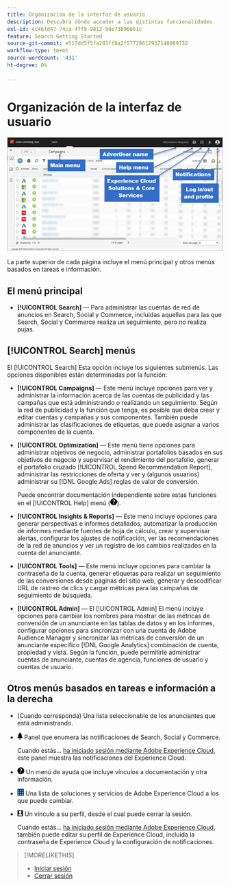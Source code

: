 ```yaml
---
title: Organización de la interfaz de usuario
description: Descubra dónde acceder a las distintas funcionalidades.
exl-id: 4c46fd47-74ca-4ff9-9812-9de73b96061c
feature: Search Getting Started
source-git-commit: e517dd5f5fa283ff8a2f57728612937148889732
workflow-type: tm+mt
source-wordcount: '431'
ht-degree: 0%

---
```


# Organización de la interfaz de usuario

![Interfaz de usuario](/help/search-social-commerce/assets/ui.png "Interfaz de usuario")

La parte superior de cada página incluye el menú principal y otros menús basados en tareas e información.

## El menú principal

* **[!UICONTROL Search]** — Para administrar las cuentas de red de anuncios en Search, Social y Commerce, incluidas aquellas para las que Search, Social y Commerce realiza un seguimiento, pero no realiza pujas.

## [!UICONTROL Search] menús

El [!UICONTROL Search] Esta opción incluye los siguientes submenús. Las opciones disponibles están determinadas por la función:

* **[!UICONTROL Campaigns]** — Este menú incluye opciones para ver y administrar la información acerca de las cuentas de publicidad y las campañas que está administrando o realizando un seguimiento. Según la red de publicidad y la función que tenga, es posible que deba crear y editar cuentas y campañas y sus componentes. También puede administrar las clasificaciones de etiquetas, que puede asignar a varios componentes de la cuenta.

* **[!UICONTROL Optimization]** — Este menú tiene opciones para administrar objetivos de negocio, administrar portafolios basados en sus objetivos de negocio y supervisar el rendimiento del portafolio, generar el portafolio cruzado [!UICONTROL Spend Recommendation Report], administrar las restricciones de oferta y ver y (algunos usuarios) administrar su [!DNL Google Ads] reglas de valor de conversión.

  Puede encontrar documentación independiente sobre estas funciones en el [!UICONTROL Help] menú (![Menú Ayuda](/help/search-social-commerce/assets/help-main-menu.png "Menú Ayuda")).

* **[!UICONTROL Insights & Reports]** — Este menú incluye opciones para generar perspectivas e informes detallados, automatizar la producción de informes mediante fuentes de hoja de cálculo, crear y supervisar alertas, configurar los ajustes de notificación, ver las recomendaciones de la red de anuncios y ver un registro de los cambios realizados en la cuenta del anunciante.

* **[!UICONTROL Tools]** — Este menú incluye opciones para cambiar la contraseña de la cuenta, generar etiquetas para realizar un seguimiento de las conversiones desde páginas del sitio web, generar y descodificar URL de rastreo de clics y cargar métricas para las campañas de seguimiento de búsqueda.

* **[!UICONTROL Admin]** — El [!UICONTROL Admin] El menú incluye opciones para cambiar los nombres para mostrar de las métricas de conversión de un anunciante en las tablas de datos y en los informes, configurar opciones para sincronizar con una cuenta de Adobe Audience Manager y sincronizar las métricas de conversión de un anunciante específico [!DNL Google Analytics] combinación de cuenta, propiedad y vista. Según la función, puede permitirle administrar cuentas de anunciante, cuentas de agencia, funciones de usuario y cuentas de usuario.

## Otros menús basados en tareas e información a la derecha

* (Cuando corresponda) Una lista seleccionable de los anunciantes que está administrando.

* ![Notificaciones de alerta](/help/search-social-commerce/assets/notifications-panel.png "Notificaciones de alerta") Panel que enumera las notificaciones de Search, Social y Commerce.

  Cuando estás... [ha iniciado sesión mediante Adobe Experience Cloud](log-in.md), este panel muestra las notificaciones del Experience Cloud.

* ![Menú Ayuda](/help/search-social-commerce/assets/help-main-menu.png "Menú Ayuda") Un menú de ayuda que incluye vínculos a documentación y otra información.

* ![Conmutador de soluciones](/help/search-social-commerce/assets/menu-icon.png "Conmutador de soluciones") Una lista de soluciones y servicios de Adobe Experience Cloud a los que puede cambiar.

* ![Perfil de usuario](/help/search-social-commerce/assets/user-profile.png "Perfil de usuario") Un vínculo a su perfil, desde el cual puede cerrar la sesión.

  Cuando estás... [ha iniciado sesión mediante Adobe Experience Cloud](log-in.md), también puede editar su perfil de Experience Cloud, incluida la contraseña de Experience Cloud y la configuración de notificaciones.

>[!MORELIKETHIS]
>
>* [Iniciar sesión](log-in.md)
>* [Cerrar sesión](log-out.md)
